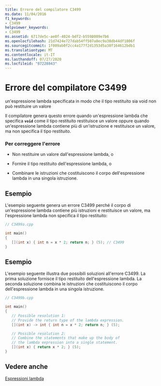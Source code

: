 ```yaml
---
title: Errore del compilatore C3499
ms.date: 11/04/2016
f1_keywords:
- C3499
helpviewer_keywords:
- C3499
ms.assetid: 6717de5c-ae0f-4024-bdf2-b5598009e7b6
ms.openlocfilehash: 21d7424e727dab54ff507a8ec9a38db44df1806f
ms.sourcegitcommit: 1f009ab0f2cc4a177f2d1353d5a38f164612bdb1
ms.translationtype: MT
ms.contentlocale: it-IT
ms.lasthandoff: 07/27/2020
ms.locfileid: "87228843"
---
```

# <a name="compiler-error-c3499"></a>Errore del compilatore C3499

un'espressione lambda specificata in modo che il tipo restituito sia void non può restituire un valore

Il compilatore genera questo errore quando un'espressione lambda che specifica **`void`** come il tipo restituito restituisce un valore oppure quando un'espressione lambda contiene più di un'istruzione e restituisce un valore, ma non specifica il tipo restituito.

### <a name="to-correct-this-error"></a>Per correggere l'errore

- Non restituire un valore dall'espressione lambda, o

- Fornire il tipo restituito dell'espressione lambda, o

- Combinare le istruzioni che costituiscono il corpo dell'espressione lambda in una singola istruzione.

## <a name="example"></a>Esempio

L'esempio seguente genera un errore C3499 perché il corpo di un'espressione lambda contiene più istruzioni e restituisce un valore, ma l'espressione lambda non specifica il tipo restituito:

```cpp
// C3499a.cpp

int main()
{
   [](int x) { int n = x * 2; return n; } (5); // C3499
}
```

## <a name="example"></a>Esempio

L'esempio seguente illustra due possibili soluzioni all'errore C3499. La prima soluzione fornisce il tipo restituito dell'espressione lambda. La seconda soluzione combina le istruzioni che costituiscono il corpo dell'espressione lambda in una singola istruzione.

```cpp
// C3499b.cpp

int main()
{
   // Possible resolution 1:
   // Provide the return type of the lambda expression.
   [](int x) -> int { int n = x * 2; return n; } (5);

   // Possible resolution 2:
   // Combine the statements that make up the body of
   // the lambda expression into a single statement.
   [](int x) { return x * 2; } (5);
}
```

## <a name="see-also"></a>Vedere anche

[Espressioni lambda](../../cpp/lambda-expressions-in-cpp.md)
